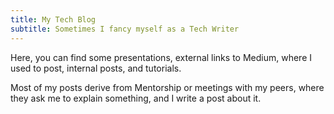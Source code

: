 ```yaml
---
title: My Tech Blog
subtitle: Sometimes I fancy myself as a Tech Writer
---
```

Here, you can find some presentations, external links to Medium, where I used to post, internal posts, and tutorials.

Most of my posts derive from Mentorship or meetings with my peers, where they ask me to explain something, and I write a post about it.
